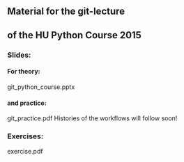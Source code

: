 ## Material for the git-lecture 
## of the HU Python Course 2015

### Slides:

#### For theory:
git_python_course.pptx

#### and practice:
git_practice.pdf
Histories of the workflows will follow soon!


### Exercises:
exercise.pdf
